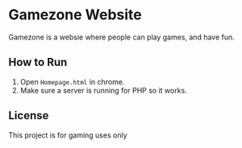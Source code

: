 # Gamezone Website
Gamezone is a websie where people can play games, and have fun.  

## How to Run
1. Open `Homepage.html` in chrome.
2. Make sure a server is running for PHP so it works.  

## License
This project is for gaming uses only